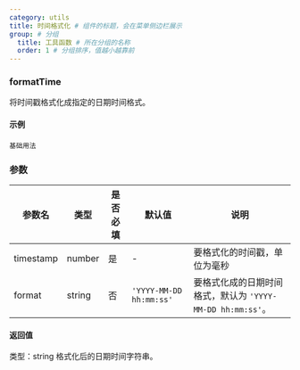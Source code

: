 ```yaml
---
category: utils
title: 时间格式化 # 组件的标题，会在菜单侧边栏展示
group: # 分组
  title: 工具函数 # 所在分组的名称
  order: 1 # 分组排序，值越小越靠前
---
```


### formatTime

将时间戳格式化成指定的日期时间格式。

#### 示例

<!-- 可以通过code加载示例代码，dumi会帮我们做解析 -->

<code src="./demo/base.tsx">基础用法</code>

### 参数

| 参数名    | 类型   | 是否必填 | 默认值                  | 说明                                                       |
| --------- | ------ | -------- | ----------------------- | ---------------------------------------------------------- |
| timestamp | number | 是       | -                       | 要格式化的时间戳，单位为毫秒                               |
| format    | string | 否       | `'YYYY-MM-DD hh:mm:ss'` | 要格式化成的日期时间格式，默认为 `'YYYY-MM-DD hh:mm:ss'`。 |

#### 返回值

类型：string
格式化后的日期时间字符串。
